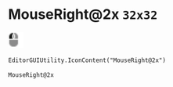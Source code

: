 # MouseRight@2x `32x32`
<img src="/img/MouseRight.png" width=32 height=32>

``` CSharp
EditorGUIUtility.IconContent("MouseRight@2x")
```
```
MouseRight@2x
```
